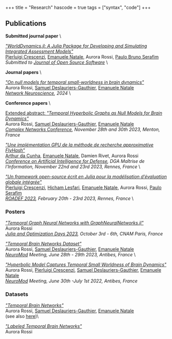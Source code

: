 +++
title = "Research"
hascode = true
tags = ["syntax", "code"]
+++

## Publications


**Submitted journal paper** \


[*"WorldDynamics.jl: A Julia Package for Developing and Simulating Integrated Assessment Models"*](https://hal.science/hal-04389639/document) \
[Pierluigi Crescenzi](https://www.pilucrescenzi.it/), [Emanuele Natale](https://natema.github.io/ema-webpage/), Aurora Rossi, [Paulo Bruno Serafim](https://paulobruno.github.io/) \
*Submitted to [Journal of Open Source Software](https://joss.theoj.org/)* \


**Journal papers** \


[*"On null models for temporal small-worldness in brain dynamics"*](https://direct.mit.edu/netn/article/doi/10.1162/netn_a_00357/119098/On-null-models-for-temporal-small-worldness-in) \
Aurora Rossi, [Samuel Deslauriers-Gauthier](https://scholar.google.com/citations?user=p3fbfPwAAAAJ&hl=en), [Emanuele Natale](https://natema.github.io/ema-webpage/) \
*[Network Neuroscience](https://direct.mit.edu/netn/article/doi/10.1162/netn_a_00357/119098/On-null-models-for-temporal-small-worldness-in), 2024* \



**Conference papers**  \


[Extended abstract: *"Temporal Hyperbolic Graphs as Null Models for Brain Dynamics"*](https://hal.science/hal-04343066v1/document)\
Aurora Rossi, [Samuel Deslauriers-Gauthier](https://scholar.google.com/citations?user=p3fbfPwAAAAJ&hl=en), [Emanuele Natale](https://natema.github.io/ema-webpage/) \
*[Complex Networks Conference](https://complexnetworks.org/), November 28th and 30th 2023, Menton, France*

[*"Une implémentation GPU de la méthode de recherche approximative FlyHash"*](https://hal.science/hal-04328529v1/document) \
[Arthur da Cunha](https://arthurwalraven.github.io/), [Emanuele Natale](https://natema.github.io/ema-webpage/), Damien Rivet, Aurora Rossi \
*[Conference on Artificial Intelligence for Defense](https://caid-conference.eu/), DGA Maîtrise de l'Information, November 22nd and 23rd 2023, Rennes, France* \


[*"Un framework open-source écrit en Julia pour la modélisation
d’évaluation globale intégrée"*](https://roadef2023.sciencesconf.org/436893/document) \
[Pierluigi Crescenzi](https://www.pilucrescenzi.it/), [Hicham Lesfari](https://hlesfari.github.io/), [Emanuele Natale](https://natema.github.io/ema-webpage/), Aurora Rossi, [Paulo Serafim](https://paulobruno.github.io/) \
*[ROADEF 2023](https://roadef2023.sciencesconf.org/), February 20th - 23rd 2023, Rennes, France* \

### Posters  

[*"Temporal Graph Neural Networks with GraphNeuralNetworks.jl"*](https://hal.science/hal-04230797/document)\
Aurora Rossi \
*[Julia and Optimization Days 2023](https://julia-users-paris.github.io/workshop/en/index.html), October 3rd - 6th, CNAM Paris, France*


[*"Temporal Brain Networks Dataset"*](https://hal.science/hal-04130380/document) \
Aurora Rossi, [Samuel Deslauriers-Gauthier](https://scholar.google.com/citations?user=p3fbfPwAAAAJ&hl=en), [Emanuele Natale](https://natema.github.io/ema-webpage/) \
*[NeuroMod](https://neuromod.univ-cotedazur.eu/) Meeting, June 28th - 29th 2023, Antibes, France*  \


[*"Hyperbolic Model Captures Temporal Small Worldness of Brain Dynamics"*](https://hal.archives-ouvertes.fr/hal-03685173/document) \
Aurora Rossi, [Pierluigi Crescenzi](https://www.pilucrescenzi.it/),  [Samuel Deslauriers-Gauthier](https://scholar.google.com/citations?user=p3fbfPwAAAAJ&hl=en), [Emanuele Natale](https://natema.github.io/ema-webpage/) \
*[NeuroMod](https://neuromod.univ-cotedazur.eu/) Meeting, June 30th -July 1st 2022, Antibes, France* 

### Datasets

[*"Temporal Brain Networks"*](https://entrepot.recherche.data.gouv.fr/dataset.xhtml?persistentId=doi%3A10.57745%2FPR8VUV) \
Aurora Rossi, [Samuel Deslauriers-Gauthier](https://scholar.google.com/citations?user=p3fbfPwAAAAJ&hl=en), [Emanuele Natale](https://natema.github.io/ema-webpage/) \
(see also [here](https://recherche.data.gouv.fr/en/dataset/temporal-brain-networks))\


[*"Labeled Temporal Brain Networks"*](https://entrepot.recherche.data.gouv.fr/dataset.xhtml?persistentId=doi:10.57745/HHNT10) \
Aurora Rossi


